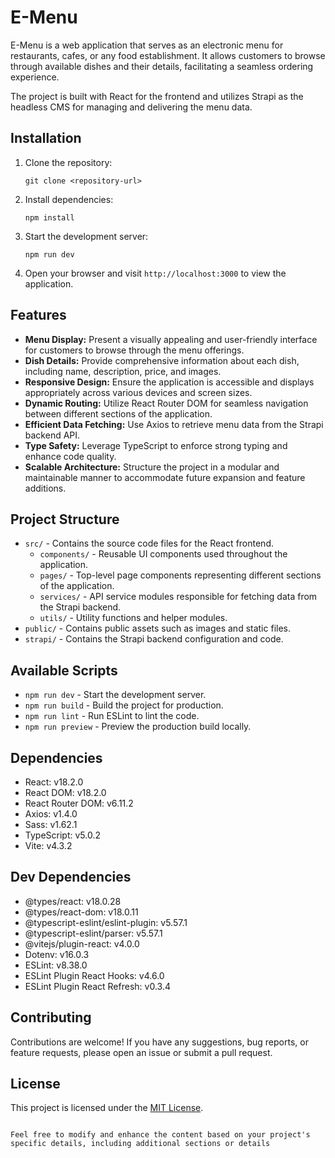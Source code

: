 # E-Menu

E-Menu is a web application that serves as an electronic menu for restaurants, cafes, or any food establishment. It allows customers to browse through available dishes and their details, facilitating a seamless ordering experience.

The project is built with React for the frontend and utilizes Strapi as the headless CMS for managing and delivering the menu data.

## Installation

1. Clone the repository:

   ```shell
   git clone <repository-url>
   ```

2. Install dependencies:

   ```shell
   npm install
   ```

3. Start the development server:

   ```shell
   npm run dev
   ```

4. Open your browser and visit `http://localhost:3000` to view the application.

## Features

- **Menu Display:** Present a visually appealing and user-friendly interface for customers to browse through the menu offerings.
- **Dish Details:** Provide comprehensive information about each dish, including name, description, price, and images.
- **Responsive Design:** Ensure the application is accessible and displays appropriately across various devices and screen sizes.
- **Dynamic Routing:** Utilize React Router DOM for seamless navigation between different sections of the application.
- **Efficient Data Fetching:** Use Axios to retrieve menu data from the Strapi backend API.
- **Type Safety:** Leverage TypeScript to enforce strong typing and enhance code quality.
- **Scalable Architecture:** Structure the project in a modular and maintainable manner to accommodate future expansion and feature additions.

## Project Structure

- `src/` - Contains the source code files for the React frontend.
  - `components/` - Reusable UI components used throughout the application.
  - `pages/` - Top-level page components representing different sections of the application.
  - `services/` - API service modules responsible for fetching data from the Strapi backend.
  - `utils/` - Utility functions and helper modules.
- `public/` - Contains public assets such as images and static files.
- `strapi/` - Contains the Strapi backend configuration and code.

## Available Scripts

- `npm run dev` - Start the development server.
- `npm run build` - Build the project for production.
- `npm run lint` - Run ESLint to lint the code.
- `npm run preview` - Preview the production build locally.

## Dependencies

- React: v18.2.0
- React DOM: v18.2.0
- React Router DOM: v6.11.2
- Axios: v1.4.0
- Sass: v1.62.1
- TypeScript: v5.0.2
- Vite: v4.3.2

## Dev Dependencies

- @types/react: v18.0.28
- @types/react-dom: v18.0.11
- @typescript-eslint/eslint-plugin: v5.57.1
- @typescript-eslint/parser: v5.57.1
- @vitejs/plugin-react: v4.0.0
- Dotenv: v16.0.3
- ESLint: v8.38.0
- ESLint Plugin React Hooks: v4.6.0
- ESLint Plugin React Refresh: v0.3.4

## Contributing

Contributions are welcome! If you have any suggestions, bug reports, or feature requests, please open an issue or submit a pull request.

## License

This project is licensed under the [MIT License](LICENSE).

```

Feel free to modify and enhance the content based on your project's specific details, including additional sections or details

